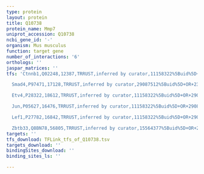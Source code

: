 ```yaml
---
type: protein
layout: protein
title: Q10738
protein_name: Mmp7
uniprot_accession: Q10738
ncbi_gene_id: '-'
organism: Mus musculus
function: target gene
number_of_interactions: '6'
orthologs: ''
jaspar_matrices: ''
tfs: 'Ctnnb1,Q02248,12387,TRRUST,inferred by curator,11158322%5Buid%5D+OR+15817151%5Buid%5D+OR+11943708%5Buid%5D+OR+10362259%5Buid%5D+OR+29087512%5Buid%5D,Yes

  Smad4,P97471,17128,TRRUST,inferred by curator,29087512%5Buid%5D+OR+23583181%5Buid%5D,Yes

  Etv4,P28322,18612,TRRUST,inferred by curator,11158322%5Buid%5D+OR+29087512%5Buid%5D,Yes

  Jun,P05627,16476,TRRUST,inferred by curator,11158322%5Buid%5D+OR+29087512%5Buid%5D,Yes

  Lef1,P27782,16842,TRRUST,inferred by curator,11158322%5Buid%5D+OR+29087512%5Buid%5D,Yes

  Zbtb33,Q8BN78,56805,TRRUST,inferred by curator,15564377%5Buid%5D+OR+29087512%5Buid%5D+OR+15817151%5Buid%5D,Yes'
targets: ''
tfs_download: TFLink_tfs_of_Q10738.tsv
targets_download: ''
bindingSites_download: ''
binding_sites_ls: ''

---
```

